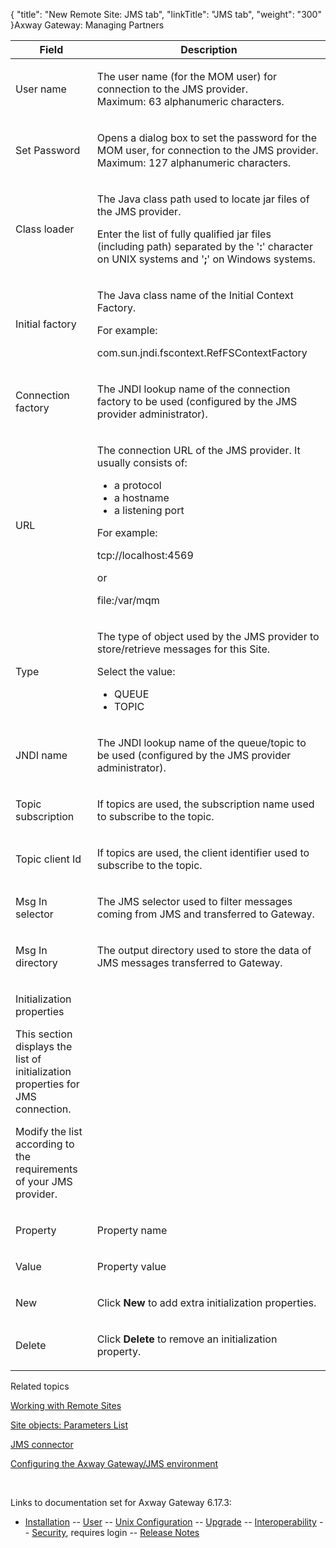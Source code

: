 {
    "title": "New Remote Site: JMS tab",
    "linkTitle": "JMS tab",
    "weight": "300"
}<span class="mc-variable axway_variables.Component_Long_Name variable">Axway Gateway</span>: Managing Partners

<table>
         
         
         
   
   <thead>
      <tr>
<th class="HeadE-Column1-Header1">Field         </th>
<th class="HeadD-Column1-Header1">Description         </th>
      </tr>
   </thead>
   <tbody>
      <tr>
         <td><p>User name</p>         </td>
         <td><p>The user name (for the MOM user) for connection to the JMS provider.<br />
Maximum: 63 alphanumeric characters.</p>         </td>
      </tr>
      <tr>
         <td><p>Set Password</p>         </td>
         <td><p>Opens a dialog box to set the password for the MOM user, for connection to the JMS provider.<br />
Maximum: 127 alphanumeric characters.</p>         </td>
      </tr>
      <tr>
         <td><p>Class loader</p>         </td>
         <td><p>The Java class path used to locate <span class="code">jar</span> files of the JMS provider.</p>
<p>Enter the list of fully qualified <span class="code">jar</span> files (including path) separated by the '<span style="font-weight: bold;">:</span>' character on UNIX systems and '<span style="font-weight: bold;">;</span>' on Windows systems.</p>         </td>
      </tr>
      <tr>
         <td><p>Initial factory</p>         </td>
         <td><p>The Java class name of the Initial Context Factory.</p>
<p>For example:</p>
<p>com.sun.jndi.fscontext.RefFSContextFactory</p>         </td>
      </tr>
      <tr>
         <td><p>Connection factory</p>         </td>
         <td><p>The JNDI lookup name of the connection factory to be used (configured by the JMS provider administrator).</p>         </td>
      </tr>
      <tr>
         <td><p>URL</p>         </td>
         <td><p>The connection URL of the JMS provider. It usually consists of:</p>
<ul>
<li>a protocol</li>
<li>a hostname</li>
<li>a listening port</li>
</ul>
<p>For example:</p>
<p>tcp://localhost:4569</p>
<p>or</p>
<p>file:/var/mqm</p>         </td>
      </tr>
      <tr>
         <td><p>Type</p>         </td>
         <td><p>The type of object used by the JMS provider to store/retrieve messages for this Site.</p>
<p>Select the value:</p>
<ul>
<li>QUEUE</li>
<li>TOPIC</li>
</ul>         </td>
      </tr>
      <tr>
         <td><p>JNDI name</p>         </td>
         <td><p>The JNDI lookup name of the queue/topic to be used (configured by the JMS provider administrator).</p>         </td>
      </tr>
      <tr>
         <td><p>Topic subscription</p>         </td>
         <td><p>If topics are used, the subscription name used to subscribe to the topic.</p>         </td>
      </tr>
      <tr>
         <td><p>Topic client Id</p>         </td>
         <td><p>If topics are used, the client identifier used to subscribe to the topic.</p>         </td>
      </tr>
      <tr>
         <td><p>Msg In selector</p>         </td>
         <td><p>The JMS selector used to filter messages coming from JMS and transferred to Gateway.</p>         </td>
      </tr>
      <tr>
         <td><p>Msg In directory</p>         </td>
         <td><p>The output directory used to store the data of JMS messages transferred to Gateway.</p>         </td>
      </tr>
      <tr>
         <td><p>Initialization properties</p>
<p>This section displays the list of initialization properties for JMS connection.</p>
<p>Modify the list according to the requirements of your JMS provider.</p>         </td>
      </tr>
      <tr>
         <td><p>Property</p>         </td>
         <td><p>Property name</p>         </td>
      </tr>
      <tr>
         <td><p>Value</p>         </td>
         <td><p>Property value</p>         </td>
      </tr>
      <tr>
         <td><p>New</p>         </td>
         <td><p>Click <span style="font-weight: bold;">New</span> to add extra initialization properties.</p>         </td>
      </tr>
      <tr>
         <td><p>Delete</p>         </td>
         <td><p>Click <span style="font-weight: bold;">Delete</span> to remove an initialization property.</p>         </td>
      </tr>
   </tbody>
</table>

Related topics

[Working with Remote Sites](../)

[Site objects: Parameters List](../../managing_local_sites_cli/sites_parameter_list)

[JMS connector](../../../../connectors_about/jms_about/jms_connector)

[Configuring the <span class="mc-variable axway_variables.Component_Long_Name variable">Axway Gateway</span>/JMS environment](../../../../connectors_about/jms_about/jms_configuring)

 

Links to documentation set for Axway Gateway <span class="mc-variable axway_variables.Release_Number variable">6.17.3</span>:

-   [Installation](/bundle/Gateway_6173_InstallationGuide_allOS_en_HTML5/page/Content/start_page.htm) -- [User](/bundle/Gateway_6173_UsersGuide_allOS_en_HTML5/page/Content/start_page.htm) -- [Unix Configuration](/bundle/Gateway_6173_ConfigurationGuide_UNIX_en_HTML5/page/Content/start_page.htm) -- [Upgrade](/bundle/Gateway_6173_UpgradeGuide_allOS_en_HTML5/page/Content/start_page.htm) -- [Interoperability](/bundle/Gateway_6173_InteroperabilityGuide_allOS_en_HTML5/page/Content/start_page.htm) -- [Security](/bundle/Gateway_6173_SecurityGuide_allOS_en_HTML5/page/Content/start_page.htm), requires login -- [Release Notes](/bundle/Gateway_6173_ReleaseNotes_allOS_en_HTML5/page/Content/Gateway_ReleaseNotes_allOS_en.htm)
